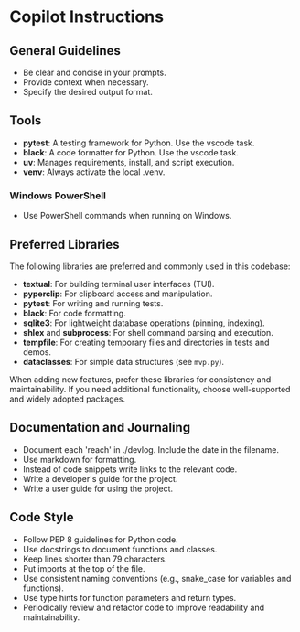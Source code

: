 
# Copilot Instructions

## General Guidelines
- Be clear and concise in your prompts.
- Provide context when necessary.
- Specify the desired output format.

## Tools
- **pytest**: A testing framework for Python. Use the vscode task.
- **black**: A code formatter for Python. Use the vscode task.
- **uv**: Manages requirements, install, and script execution.
- **venv**: Always activate the local .venv.

### Windows PowerShell
- Use PowerShell commands when running on Windows.

## Preferred Libraries
The following libraries are preferred and commonly used in this codebase:

- **textual**: For building terminal user interfaces (TUI).
- **pyperclip**: For clipboard access and manipulation.
- **pytest**: For writing and running tests.
- **black**: For code formatting.
- **sqlite3**: For lightweight database operations (pinning, indexing).
- **shlex** and **subprocess**: For shell command parsing and execution.
- **tempfile**: For creating temporary files and directories in tests and demos.
- **dataclasses**: For simple data structures (see `mvp.py`).

When adding new features, prefer these libraries for consistency and maintainability. If you need additional functionality, choose well-supported and widely adopted packages.

## Documentation and Journaling
- Document each 'reach' in ./devlog. Include the date in the filename.
- Use markdown for formatting.
- Instead of code snippets write links to the relevant code.
- Write a developer's guide for the project.
- Write a user guide for using the project.

## Code Style
- Follow PEP 8 guidelines for Python code.
- Use docstrings to document functions and classes.
- Keep lines shorter than 79 characters.
- Put imports at the top of the file.
- Use consistent naming conventions (e.g., snake_case for variables and functions).
- Use type hints for function parameters and return types.
- Periodically review and refactor code to improve readability and maintainability.

